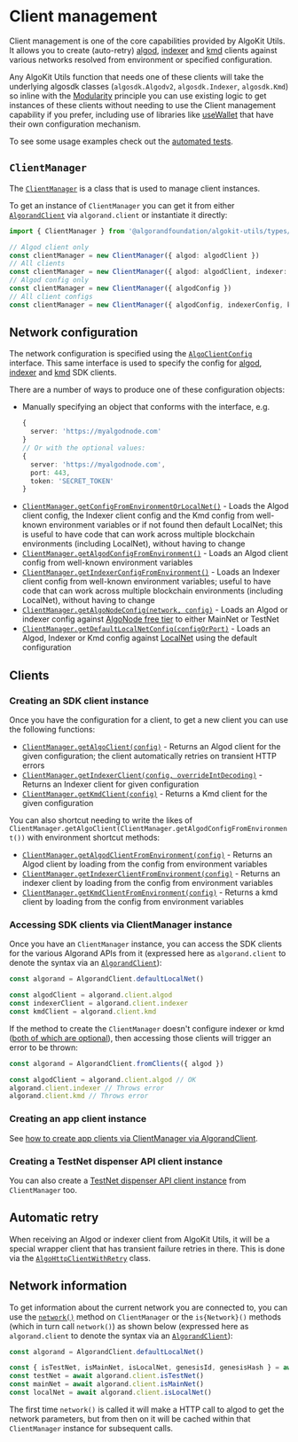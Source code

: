 # Client management

Client management is one of the core capabilities provided by AlgoKit Utils. It allows you to create (auto-retry) [algod](https://developer.algorand.org/docs/rest-apis/algod), [indexer](https://developer.algorand.org/docs/rest-apis/indexer) and [kmd](https://developer.algorand.org/docs/rest-apis/kmd) clients against various networks resolved from environment or specified configuration.

Any AlgoKit Utils function that needs one of these clients will take the underlying algosdk classes (`algosdk.Algodv2`, `algosdk.Indexer`, `algosdk.Kmd`) so inline with the [Modularity](../README.md#core-principles) principle you can use existing logic to get instances of these clients without needing to use the Client management capability if you prefer, including use of libraries like [useWallet](https://github.com/TxnLab/use-wallet) that have their own configuration mechanism.

To see some usage examples check out the [automated tests](../../src/types/client-manager.spec.ts).

## `ClientManager`

The [`ClientManager`](../code/classes/types_client_manager.ClientManager.md) is a class that is used to manage client instances.

To get an instance of `ClientManager` you can get it from either [`AlgorandClient`](./algorand-client.md) via `algorand.client` or instantiate it directly:

```typescript
import { ClientManager } from '@algorandfoundation/algokit-utils/types/client-manager'

// Algod client only
const clientManager = new ClientManager({ algod: algodClient })
// All clients
const clientManager = new ClientManager({ algod: algodClient, indexer: indexerClient, kmd: kmdClient })
// Algod config only
const clientManager = new ClientManager({ algodConfig })
// All client configs
const clientManager = new ClientManager({ algodConfig, indexerConfig, kmdConfig })
```

## Network configuration

The network configuration is specified using the [`AlgoClientConfig`](../code/interfaces/types_network_client.AlgoClientConfig.md) interface. This same interface is used to specify the config for [algod](https://algorand.github.io/js-algorand-sdk/classes/Algodv2.html), [indexer](https://algorand.github.io/js-algorand-sdk/classes/Indexer.html) and [kmd](https://algorand.github.io/js-algorand-sdk/classes/Kmd.html) SDK clients.

There are a number of ways to produce one of these configuration objects:

- Manually specifying an object that conforms with the interface, e.g.
  ```typescript
  {
    server: 'https://myalgodnode.com'
  }
  // Or with the optional values:
  {
    server: 'https://myalgodnode.com',
    port: 443,
    token: 'SECRET_TOKEN'
  }
  ```
- [`ClientManager.getConfigFromEnvironmentOrLocalNet()`](../code/classes/types_client_manager.ClientManager.md#getconfigfromenvironmentorlocalnet) - Loads the Algod client config, the Indexer client config and the Kmd config from well-known environment variables or if not found then default LocalNet; this is useful to have code that can work across multiple blockchain environments (including LocalNet), without having to change
- [`ClientManager.getAlgodConfigFromEnvironment()`](../code/classes/types_client_manager.ClientManager.md#getalgodconfigfromenvironment) - Loads an Algod client config from well-known environment variables
- [`ClientManager.getIndexerConfigFromEnvironment()`](../code/classes/types_client_manager.ClientManager.md#getindexerconfigfromenvironment) - Loads an Indexer client config from well-known environment variables; useful to have code that can work across multiple blockchain environments (including LocalNet), without having to change
- [`ClientManager.getAlgoNodeConfig(network, config)`](../code/classes/types_client_manager.ClientManager.md#getalgonodeconfig) - Loads an Algod or indexer config against [AlgoNode free tier](https://nodely.io/docs/free/start) to either MainNet or TestNet
- [`ClientManager.getDefaultLocalNetConfig(configOrPort)`](../code/classes/types_client_manager.ClientManager.md#getdefaultlocalnetconfig) - Loads an Algod, Indexer or Kmd config against [LocalNet](https://github.com/algorandfoundation/algokit-cli/blob/main/docs/features/localnet.md) using the default configuration

## Clients

### Creating an SDK client instance

Once you have the configuration for a client, to get a new client you can use the following functions:

- [`ClientManager.getAlgoClient(config)`](../code/classes/types_client_manager.ClientManager.md#getalgoclient) - Returns an Algod client for the given configuration; the client automatically retries on transient HTTP errors
- [`ClientManager.getIndexerClient(config, overrideIntDecoding)`](../code/classes/types_client_manager.ClientManager.md#getindexerclient) - Returns an Indexer client for given configuration
- [`ClientManager.getKmdClient(config)`](../code/classes/types_client_manager.ClientManager.md#getkmdclient) - Returns a Kmd client for the given configuration

You can also shortcut needing to write the likes of `ClientManager.getAlgoClient(ClientManager.getAlgodConfigFromEnvironment())` with environment shortcut methods:

- [`ClientManager.getAlgodClientFromEnvironment(config)`](../code/classes/types_client_manager.ClientManager.md#getalgodclientfromenvironment) - Returns an Algod client by loading from the config from environment variables
- [`ClientManager.getIndexerClientFromEnvironment(config)`](../code/classes/types_client_manager.ClientManager.md#getindexerclientfromenvironment) - Returns an indexer client by loading from the config from environment variables
- [`ClientManager.getKmdClientFromEnvironment(config)`](../code/classes/types_client_manager.ClientManager.md#getkmdclientfromenvironment) - Returns a kmd client by loading from the config from environment variables

### Accessing SDK clients via ClientManager instance

Once you have an `ClientManager` instance, you can access the SDK clients for the various Algorand APIs from it (expressed here as `algorand.client` to denote the syntax via an [`AlgorandClient`](./algorand-client.md)):

```typescript
const algorand = AlgorandClient.defaultLocalNet()

const algodClient = algorand.client.algod
const indexerClient = algorand.client.indexer
const kmdClient = algorand.client.kmd
```

If the method to create the `ClientManager` doesn't configure indexer or kmd ([both of which are optional](#client-management)), then accessing those clients will trigger an error to be thrown:

```typescript
const algorand = AlgorandClient.fromClients({ algod })

const algodClient = algorand.client.algod // OK
algorand.client.indexer // Throws error
algorand.client.kmd // Throws error
```

### Creating an app client instance

See [how to create app clients via ClientManager via AlgorandClient](./app-client.md#via-algorandclient).

### Creating a TestNet dispenser API client instance

You can also create a [TestNet dispenser API client instance](./dispenser-client.md#creating-a-dispenser-client) from `ClientManager` too.

## Automatic retry

When receiving an Algod or indexer client from AlgoKit Utils, it will be a special wrapper client that has transient failure retries in there. This is done via the [`AlgoHttpClientWithRetry`](../code/classes/types_algo_http_client_with_retry.AlgoHttpClientWithRetry.md) class.

## Network information

To get information about the current network you are connected to, you can use the [`network()`](../code/classes/types_client_manager.ClientManager.md#network) method on `ClientManager` or the `is{Network}()` methods (which in turn call `network()`) as shown below (expressed here as `algorand.client` to denote the syntax via an [`AlgorandClient`](./algorand-client.md)):

```typescript
const algorand = AlgorandClient.defaultLocalNet()

const { isTestNet, isMainNet, isLocalNet, genesisId, genesisHash } = await algorand.client.network()
const testNet = await algorand.client.isTestNet()
const mainNet = await algorand.client.isMainNet()
const localNet = await algorand.client.isLocalNet()
```

The first time `network()` is called it will make a HTTP call to algod to get the network parameters, but from then on it will be cached within that `ClientManager` instance for subsequent calls.
